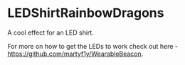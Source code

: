 # LEDShirtRainbowDragons
A cool effect for an LED shirt.

For more on how to get the LEDs to work check out here - https://github.com/martyf1y/WearableBeacon.
